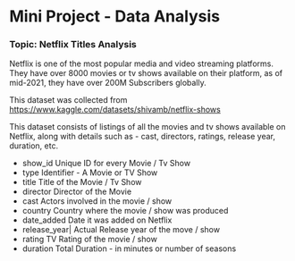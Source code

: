 # Mini Project - Data Analysis

### Topic: Netflix Titles Analysis
Netflix is one of the most popular media and video streaming platforms. They have over 8000 movies or tv shows available on their platform, as of mid-2021, they have over 200M Subscribers globally.

This dataset was collected from https://www.kaggle.com/datasets/shivamb/netflix-shows

This dataset consists of listings of all the movies and tv shows available on Netflix, along with details such as - cast, directors, ratings, release year, duration, etc.
- show_id Unique ID for every Movie / Tv Show
- type Identifier - A Movie or TV Show
- title Title of the Movie / Tv Show
- director Director of the Movie
- cast Actors involved in the movie / show
- country Country where the movie / show was produced
- date_added Date it was added on Netflix
- release_year| Actual Release year of the move / show
- rating TV Rating of the movie / show
- duration Total Duration - in minutes or number of seasons
